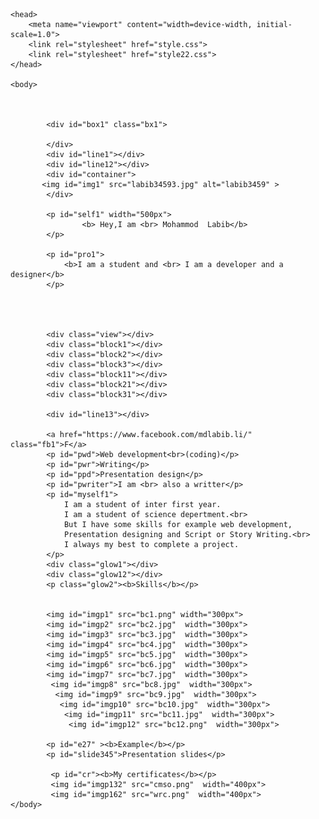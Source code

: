 
<html> 

    <head>
        <meta name="viewport" content="width=device-width, initial-scale=1.0">
        <link rel="stylesheet" href="style.css">
        <link rel="stylesheet" href="style22.css">
    </head>

    <body>

          

            <div id="box1" class="bx1">
             
            </div> 
            <div id="line1"></div> 
            <div id="line12"></div>
            <div id="container">
           <img id="img1" src="labib34593.jpg" alt="labib3459" > 
            </div>

            <p id="self1" width="500px">
                    <b> Hey,I am <br> Mohammod  Labib</b>
            </p>

            <p id="pro1">
                <b>I am a student and <br> I am a developer and a designer</b>
            </p>

             

            
            <div class="view"></div>
            <div class="block1"></div>
            <div class="block2"></div>
            <div class="block3"></div>
            <div class="block11"></div>
            <div class="block21"></div>
            <div class="block31"></div>

            <div id="line13"></div>

            <a href="https://www.facebook.com/mdlabib.li/" class="fb1">F</a>
            <p id="pwd">Web development<br>(coding)</p>
            <p id="pwr">Writing</p>
            <p id="ppd">Presentation design</p>
            <p id="pwriter">I am <br> also a writter</p>
            <p id="myself1">
                I am a student of inter first year. 
                I am a student of science depertment.<br>
                But I have some skills for example web development,
                Presentation designing and Script or Story Writing.<br>
                I always my best to complete a project.
            </p>
            <div class="glow1"></div>
            <div class="glow12"></div>
            <p class="glow2"><b>Skills</b></p>
            

            <img id="imgp1" src="bc1.png" width="300px">
            <img id="imgp2" src="bc2.jpg"  width="300px">
            <img id="imgp3" src="bc3.jpg"  width="300px">
            <img id="imgp4" src="bc4.jpg"  width="300px">
            <img id="imgp5" src="bc5.jpg"  width="300px">
            <img id="imgp6" src="bc6.jpg"  width="300px">
            <img id="imgp7" src="bc7.jpg"  width="300px">
             <img id="imgp8" src="bc8.jpg"  width="300px">
              <img id="imgp9" src="bc9.jpg"  width="300px">
               <img id="imgp10" src="bc10.jpg"  width="300px">
                <img id="imgp11" src="bc11.jpg"  width="300px">
                 <img id="imgp12" src="bc12.png"  width="300px">

            <p id="e27" ><b>Example</b></p>
            <p id="slide345">Presentation slides</p>

             <p id="cr"><b>My certificates</b></p>
             <img id="imgp132" src="cmso.png"  width="400px">
             <img id="imgp162" src="wrc.png"  width="400px">
    </body>




</html>
